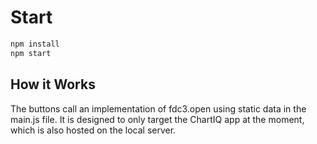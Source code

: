 # Start

```bash
npm install
npm start
```

## How it Works

The buttons call an implementation of fdc3.open using static data in the main.js file. It is designed to only target the ChartIQ app at the moment, which is also hosted on the local server.

